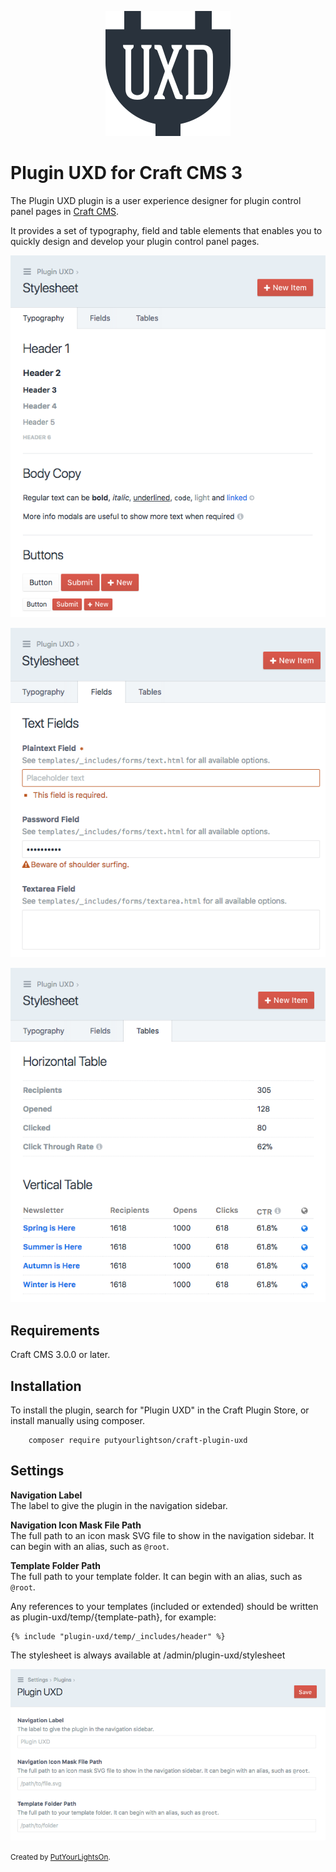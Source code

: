 <p align="center"><img width="200" src="src/icon.svg"></p>

# Plugin UXD for Craft CMS 3

The Plugin UXD plugin is a user experience designer for plugin control panel pages in [Craft CMS](https://craftcms.com/).

It provides a set of typography, field and table elements that enables you to quickly design and develop your plugin control panel pages. 

<p><img src="docs/images/typography-1.0.0.png"></p>
<p><img src="docs/images/fields-1.0.0.png"></p>
<p><img src="docs/images/tables-1.0.0.png"></p>

## Requirements

Craft CMS 3.0.0 or later.

## Installation

To install the plugin, search for "Plugin UXD" in the Craft Plugin Store, or install manually using composer.

        composer require putyourlightson/craft-plugin-uxd

## Settings

**Navigation Label**  
The label to give the plugin in the navigation sidebar.

**Navigation Icon Mask File Path**  
The full path to an icon mask SVG file to show in the navigation sidebar. It can begin with an alias, such as `@root`.

**Template Folder Path**  
The full path to your template folder. It can begin with an alias, such as `@root`.

Any references to your templates (included or extended) should be written as plugin-uxd/temp/{template-path}, for example:

    {% include "plugin-uxd/temp/_includes/header" %}

The stylesheet is always available at /admin/plugin-uxd/stylesheet

<p><img src="docs/images/settings-1.0.0.png"></p>

<small>Created by [PutYourLightsOn](https://www.putyourlightson.net/).</small>

